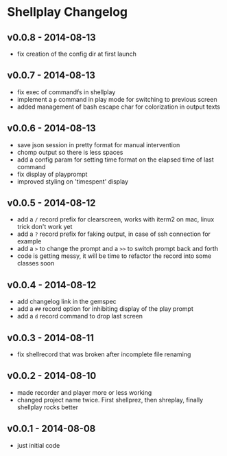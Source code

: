 Shellplay Changelog
=========================

v0.0.8 - 2014-08-13
------------------
- fix creation of the config dir at first launch

v0.0.7 - 2014-08-13
-------------------
- fix exec of commandfs in shellplay
- implement a `p` command in play mode for switching to previous screen
- added management of bash escape char for colorization in output texts


v0.0.6 - 2014-08-13
--------------------
- save json session in pretty format for manual intervention
- chomp output so there is less spaces
- add a config param for setting time format on the elapsed time of last command
- fix display of playprompt
- improved styling on 'timespent' display

v0.0.5 - 2014-08-12
------------------
- add a `/` record prefix for clearscreen, works with iterm2 on mac, linux trick don't work yet
- add a `?` record prefix for faking output, in case of ssh connection for example
- add a `>` to change the prompt and a `>>` to switch prompt back and forth
- code is getting messy, it will be time to refactor the record into some classes soon

v0.0.4 - 2014-08-12
------------------
- add changelog link in the gemspec
- add a `##` record option for inhibiting display of the play prompt
- add a `d` record command to drop last screen

v0.0.3 - 2014-08-11
-------------------
- fix shellrecord that was broken after incomplete file renaming

v0.0.2 - 2014-08-10
---------------
- made recorder and player more or less working
- changed project name twice. First shellprez, then shreplay, finally shellplay rocks better

v0.0.1 - 2014-08-08
------------------
- just initial code
